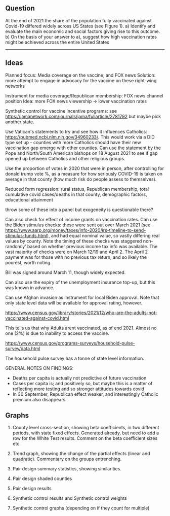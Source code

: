 ## Question

At the end of 2021 the share of the population fully vaccinated against Covid-19 differed
widely across US States (see Figure 1).
a) Identify and evaluate the main economic and social factors giving rise to this
outcome.
b) On the basis of your answer to a), suggest how high vaccination rates might be
achieved across the entire United States

----

## Ideas

Planned focus: Media coverage on the vaccine, and FOX news
Solution: more attempt to engage in advocacy for the vaccine on these right-wing networks

Instrument for media coverage/Republican membership: FOX news channel position
Idea: more FOX news viewership → lower vaccination rates

Synthetic control for vaccine incentive programs: see https://jamanetwork.com/journals/jama/fullarticle/2781792 but maybe pick another state.

Use Vatican's statements to try and see how it influences Catholics: https://pubmed.ncbi.nlm.nih.gov/34960233/. This would work via a DiD type set up - counties with more Catholics should have their new vaccination gap emerge with other counties. Can use the statement by the Pope and North/South American bishops on 18 August 2021 to see if gap opened up between Catholics and other religious groups.

Use the proportion of votes in 2020 that were in person, after controlling for donald trump vote %, as a measure for how seriously COVID-19 is taken on average in that county (how much risk do people assess to themselves).

Reduced form regression: rural status, Republican membership, total cumulative covid cases/deaths in that county, demographic factors, educational attainment

throw some of these into a panel but exogeneity is questionable there?

Can also check for effect of income grants on vaccination rates. Can use the Biden stimulus checks: these were sent out over March 2021 (see https://www.aarp.org/money/taxes/info-2020/irs-timeline-to-send-stimulus-funds.html), and had equal nominal value, so vastly differing real values by county. Note the timing of these checks was staggered non-randomly’ based on whether previous income tax info was available. The vast majority of checks were on March 12/19 and April 2. The April 2 payment was for those with no previous tax return, and so likely the poorest, worth noting.

Bill was signed around March 11, though widely expected.

Can also use the expiry of the unemployment insurance top-up, but this was known in advance.

Can use Afghan invasion as instrument for local Biden approval. Note that only state level data will be available for approval rating, however.


https://www.census.gov/library/stories/2021/12/who-are-the-adults-not-vaccinated-against-covid.html

This tells us that why Adults arent vaccinated, as of end 2021. Almost no one (2%) is due to inability to access the vaccine.

https://www.census.gov/programs-surveys/household-pulse-survey/data.html

The household pulse survey has a tonne of state level information.

GENERAL NOTES ON FINDINGS:
* Deaths per capita is actually not predictive of future vaccination
* Cases per capita is; and positively so, but maybe this is a matter of reflecting more testing and so stronger attitudes towards covid
* In 30 September, Republican effect weaker, and interestingly Catholic premium also disappears

## Graphs

1. County level cross-section, showing beta coefficients, in two different periods, with state fixed effects. Generated already, but need to add a row for the White Test results. Comment on the beta coefficient sizes etc.

2. Trend graph, showing the change of the partial effects (linear and quadratic). Commentary on the groups entrenching.

3. Pair design summary statistics, showing similarities.

4. Pair design shaded counties

5. Pair design results

6. Synthetic control results and Synthetic control weights

7. Synthetic control graphs (depending on if they count for multiple)
